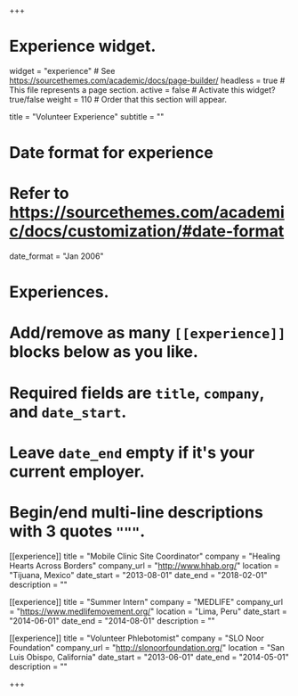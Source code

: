+++
# Experience widget.
widget = "experience"  # See https://sourcethemes.com/academic/docs/page-builder/
headless = true  # This file represents a page section.
active = false  # Activate this widget? true/false
weight = 110  # Order that this section will appear.

title = "Volunteer Experience"
subtitle = ""

# Date format for experience
#   Refer to https://sourcethemes.com/academic/docs/customization/#date-format
date_format = "Jan 2006"

# Experiences.
#   Add/remove as many `[[experience]]` blocks below as you like.
#   Required fields are `title`, `company`, and `date_start`.
#   Leave `date_end` empty if it's your current employer.
#   Begin/end multi-line descriptions with 3 quotes `"""`.
[[experience]]
  title = "Mobile Clinic Site Coordinator"
  company = "Healing Hearts Across Borders"
  company_url = "http://www.hhab.org/"
  location = "Tijuana, Mexico"
  date_start = "2013-08-01"
  date_end = "2018-02-01"
  description = ""

[[experience]]
  title = "Summer Intern"
  company = "MEDLIFE"
  company_url = "https://www.medlifemovement.org/"
  location = "Lima, Peru"
  date_start = "2014-06-01"
  date_end = "2014-08-01"
  description = ""

[[experience]]
  title = "Volunteer Phlebotomist"
  company = "SLO Noor Foundation"
  company_url = "http://slonoorfoundation.org/"
  location = "San Luis Obispo, California"
  date_start = "2013-06-01"
  date_end = "2014-05-01"
  description = ""

+++
